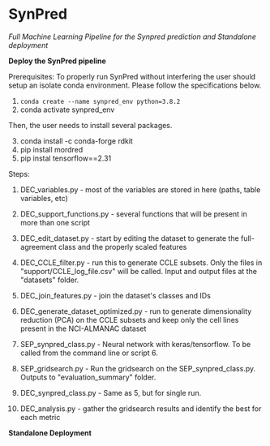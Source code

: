 # SynPred
*Full Machine Learning Pipeline for the Synpred prediction and Standalone deployment*

**Deploy the SynPred pipeline**

Prerequisites:
To properly run SynPred without interfering the user should setup an isolate conda environment. Please follow the specifications below.
1. `conda create --name synpred_env python=3.8.2`
2. conda activate synpred_env

Then, the user needs to install several packages.

3. conda install -c conda-forge rdkit
4. pip install mordred
5. pip instal tensorflow==2.31

Steps:

1. DEC_variables.py - most of the variables are stored in here (paths, table variables, etc)
2. DEC_support_functions.py - several functions that will be present in more than one script
3. DEC_edit_dataset.py - start by editing the dataset to generate the full-agreement class and the properly scaled features
4. DEC_CCLE_filter.py - run this to generate CCLE subsets.
	Only the files in "support/CCLE_log_file.csv" will be called.
	Input and output files at the "datasets" folder.

5. DEC_join_features.py - join the dataset's classes and IDs
8. DEC_generate_dataset_optimized.py - run to generate dimensionality reduction (PCA) on the CCLE subsets
	and keep only the cell lines present in the NCI-ALMANAC dataset
9. SEP_synpred_class.py - Neural network with keras/tensorflow. To be called from the command line or script 6.
10. SEP_gridsearch.py - Run the gridsearch on the SEP_synpred_class.py. Outputs to "evaluation_summary" folder.
11. DEC_synpred_class.py - Same as 5, but for single run.
12. DEC_analysis.py - gather the gridsearch results and identify the best for each metric

**Standalone Deployment**
